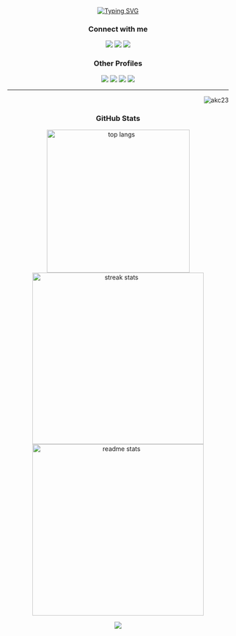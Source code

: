 <!-- 
<p align="right"> <img src="https://komarev.com/ghpvc/?username=akc23&label=Profile%20views&color=0e75b6&style=flat" alt="akc23" /> </p> 
-->

<div align="center">

<a href="https://git.io/typing-svg"><img src="https://readme-typing-svg.demolab.com?font=Ink+Free&size=25&duration=2000&pause=220&color=4285F4&background=FFFFFF&center=true&vCenter=true&multiline=true&random=false&width=800&height=120&lines=Hello;I'm+Ahmadul+Karim+Chowdhury;Data+Analyst+%7C+Research+Assistant" alt="Typing SVG" /></a>


<h3 align="center">Connect with me</h3>

<a href="mailto:ahmadulkc@gmail.com">
<a href="https://www.linkedin.com/in/ahmadulkc/"><img src="https://img.shields.io/badge/LinkedIn-0077B5?style=for-the-badge&logo=linkedin&logoColor=white"></a>
<a href="https://www.facebook.com/ahmadul.chow"><img src="https://img.shields.io/badge/Facebook-3B5998?style=for-the-badge&logo=facebook&logoColor=white"></a>
<a href='https://www.researchgate.net/profile/Ahmadul-Chowdhury' target="_blank"><img src='https://img.shields.io/badge/Research_Gate-00CCBB.svg?&style=for-the-badge&logo=ResearchGate&logoColor=white'></a>
</div>

<div align="center">
<h3 align="center">Other Profiles</h3>
<a href="https://www.kaggle.com/ahmadulkc"><img src="https://img.shields.io/badge/Kaggle-20BEFF?style=for-the-badge&logo=kaggle&logoColor=white"></a>
<a href="https://public.tableau.com/app/profile/ahmadul/vizzes"><img src="https://img.shields.io/badge/Tableau_Public-0070C0?style=for-the-badge&logo=tableau&logoColor=white"></a>
<a href="https://github.com/AKC23/Microsoft-Power-BI-Projects/">  <img src="https://img.shields.io/badge/PowerBI-F2C811?style=for-the-badge&logo=Power%20BI&logoColor=white"></a>
<a href="https://www.youtube.com/channel/UCsrAIm1TuOTUx92EJ3WGZ6A"><img src="https://img.shields.io/badge/YouTube-FF0000?style=for-the-badge&logo=youtube&logoColor=white"></a>
</div>

<hr>
<p align="right"> <img src="https://komarev.com/ghpvc/?username=akc23&label=Profile%20views&color=0e75b6&style=flat" alt="akc23" /> </p> 

<div align="center">
<h3 align="center">GitHub Stats</h3>
<img width=325 align="center" src="https://github-readme-stats-salesp07.vercel.app/api/top-langs/?username=akc23&hide=HTML&langs_count=8&layout=compact&theme=react&border_radius=10&size_weight=0.5&count_weight=0.5&exclude_repo=github-readme-stats" alt="top langs" /> <br>

<img width=390 align="center" src="https://github-readme-streak-stats-salesp07.vercel.app/?user=akc23&count_private=true&theme=react&border_radius=10" alt="streak stats"/>
<img width=390 align="center" src="https://github-readme-stats-salesp07.vercel.app/api?username=akc23&count_private=true&show_icons=true&theme=react&rank_icon=github&border_radius=10" alt="readme stats" />

![](http://github-profile-summary-cards.vercel.app/api/cards/profile-details?username=akc23&theme=aura_dark)

</div>


